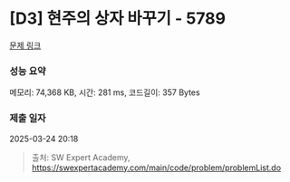 # [D3] 현주의 상자 바꾸기 - 5789 

[문제 링크](https://swexpertacademy.com/main/code/problem/problemDetail.do?contestProbId=AWYygN36Qn8DFAVm) 

### 성능 요약

메모리: 74,368 KB, 시간: 281 ms, 코드길이: 357 Bytes

### 제출 일자

2025-03-24 20:18



> 출처: SW Expert Academy, https://swexpertacademy.com/main/code/problem/problemList.do
